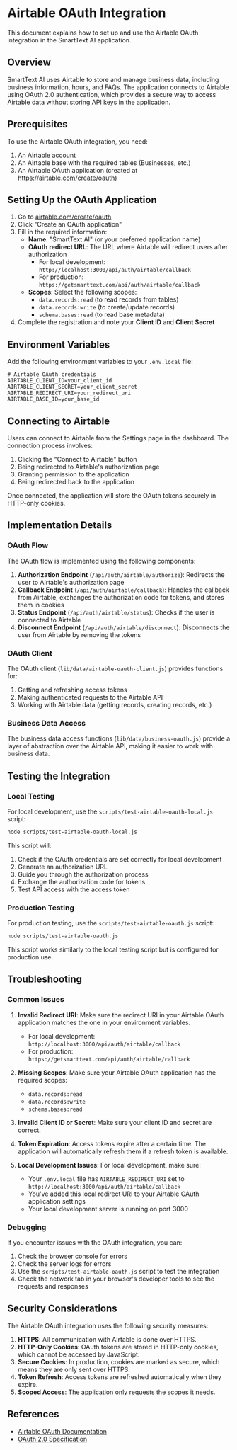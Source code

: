 # Airtable OAuth Integration

This document explains how to set up and use the Airtable OAuth integration in the SmartText AI application.

## Overview

SmartText AI uses Airtable to store and manage business data, including business information, hours, and FAQs. The application connects to Airtable using OAuth 2.0 authentication, which provides a secure way to access Airtable data without storing API keys in the application.

## Prerequisites

To use the Airtable OAuth integration, you need:

1. An Airtable account
2. An Airtable base with the required tables (Businesses, etc.)
3. An Airtable OAuth application (created at https://airtable.com/create/oauth)

## Setting Up the OAuth Application

1. Go to [airtable.com/create/oauth](https://airtable.com/create/oauth)
2. Click "Create an OAuth application"
3. Fill in the required information:
   - **Name**: "SmartText AI" (or your preferred application name)
   - **OAuth redirect URL**: The URL where Airtable will redirect users after authorization
     - For local development: `http://localhost:3000/api/auth/airtable/callback`
     - For production: `https://getsmarttext.com/api/auth/airtable/callback`
   - **Scopes**: Select the following scopes:
     - `data.records:read` (to read records from tables)
     - `data.records:write` (to create/update records)
     - `schema.bases:read` (to read base metadata)
4. Complete the registration and note your **Client ID** and **Client Secret**

## Environment Variables

Add the following environment variables to your `.env.local` file:

```
# Airtable OAuth credentials
AIRTABLE_CLIENT_ID=your_client_id
AIRTABLE_CLIENT_SECRET=your_client_secret
AIRTABLE_REDIRECT_URI=your_redirect_uri
AIRTABLE_BASE_ID=your_base_id
```

## Connecting to Airtable

Users can connect to Airtable from the Settings page in the dashboard. The connection process involves:

1. Clicking the "Connect to Airtable" button
2. Being redirected to Airtable's authorization page
3. Granting permission to the application
4. Being redirected back to the application

Once connected, the application will store the OAuth tokens securely in HTTP-only cookies.

## Implementation Details

### OAuth Flow

The OAuth flow is implemented using the following components:

1. **Authorization Endpoint** (`/api/auth/airtable/authorize`): Redirects the user to Airtable's authorization page
2. **Callback Endpoint** (`/api/auth/airtable/callback`): Handles the callback from Airtable, exchanges the authorization code for tokens, and stores them in cookies
3. **Status Endpoint** (`/api/auth/airtable/status`): Checks if the user is connected to Airtable
4. **Disconnect Endpoint** (`/api/auth/airtable/disconnect`): Disconnects the user from Airtable by removing the tokens

### OAuth Client

The OAuth client (`lib/data/airtable-oauth-client.js`) provides functions for:

1. Getting and refreshing access tokens
2. Making authenticated requests to the Airtable API
3. Working with Airtable data (getting records, creating records, etc.)

### Business Data Access

The business data access functions (`lib/data/business-oauth.js`) provide a layer of abstraction over the Airtable API, making it easier to work with business data.

## Testing the Integration

### Local Testing

For local development, use the `scripts/test-airtable-oauth-local.js` script:

```bash
node scripts/test-airtable-oauth-local.js
```

This script will:

1. Check if the OAuth credentials are set correctly for local development
2. Generate an authorization URL
3. Guide you through the authorization process
4. Exchange the authorization code for tokens
5. Test API access with the access token

### Production Testing

For production testing, use the `scripts/test-airtable-oauth.js` script:

```bash
node scripts/test-airtable-oauth.js
```

This script works similarly to the local testing script but is configured for production use.

## Troubleshooting

### Common Issues

1. **Invalid Redirect URI**: Make sure the redirect URI in your Airtable OAuth application matches the one in your environment variables.
   - For local development: `http://localhost:3000/api/auth/airtable/callback`
   - For production: `https://getsmarttext.com/api/auth/airtable/callback`
   
2. **Missing Scopes**: Make sure your Airtable OAuth application has the required scopes:
   - `data.records:read`
   - `data.records:write`
   - `schema.bases:read`
   
3. **Invalid Client ID or Secret**: Make sure your client ID and secret are correct.

4. **Token Expiration**: Access tokens expire after a certain time. The application will automatically refresh them if a refresh token is available.

5. **Local Development Issues**: For local development, make sure:
   - Your `.env.local` file has `AIRTABLE_REDIRECT_URI` set to `http://localhost:3000/api/auth/airtable/callback`
   - You've added this local redirect URI to your Airtable OAuth application settings
   - Your local development server is running on port 3000

### Debugging

If you encounter issues with the OAuth integration, you can:

1. Check the browser console for errors
2. Check the server logs for errors
3. Use the `scripts/test-airtable-oauth.js` script to test the integration
4. Check the network tab in your browser's developer tools to see the requests and responses

## Security Considerations

The Airtable OAuth integration uses the following security measures:

1. **HTTPS**: All communication with Airtable is done over HTTPS.
2. **HTTP-Only Cookies**: OAuth tokens are stored in HTTP-only cookies, which cannot be accessed by JavaScript.
3. **Secure Cookies**: In production, cookies are marked as secure, which means they are only sent over HTTPS.
4. **Token Refresh**: Access tokens are refreshed automatically when they expire.
5. **Scoped Access**: The application only requests the scopes it needs.

## References

- [Airtable OAuth Documentation](https://airtable.com/developers/web/api/oauth-reference)
- [OAuth 2.0 Specification](https://oauth.net/2/)
